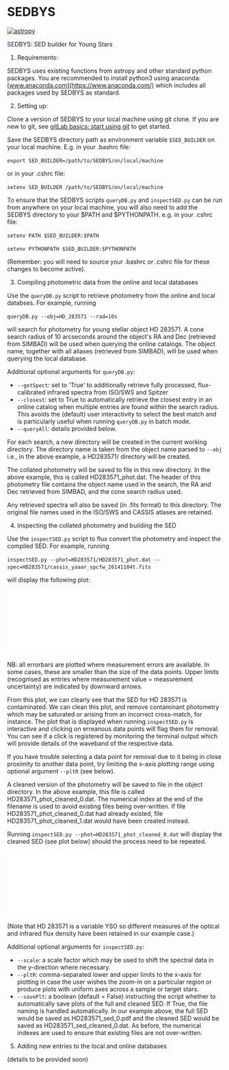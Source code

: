 # SEDBYS

[![astropy](http://img.shields.io/badge/powered%20by-AstroPy-orange.svg?style=flat)](http://www.astropy.org/)

SEDBYS: SED builder for Young Stars

1. Requirements:

SEDBYS uses existing functions from astropy and other standard python packages. You are recommended to install python3 using anaconda: [www.anaconda.com](https://www.anaconda.com/) which includes all packages used by SEDBYS as standard. 


2. Setting up:

Clone a version of SEDBYS to your local machine using git clone. If you are new to git, see 
[gitLab basics: start using git](https://docs.gitlab.com/ee/gitlab-basics/start-using-git.html) to get started.

Save the SEDBYS directory path as environment variable `$SED_BUILDER` on your local machine. E.g. in your .bashrc file:

`export SED_BUILDER=/path/to/SEDBYS/on/local/machine`

or in your .cshrc file:

`setenv SED_BUILDER /path/to/SEDBYS/on/local/machine`

To ensure that the SEDBYS scripts `queryDB.py` and `inspectSED.py` can be run from anywhere on your local machine, you will also need to add the SEDBYS directory to your $PATH and $PYTHONPATH. e.g. in your .cshrc file:

`setenv PATH $SED_BUILDER:$PATH`

`setenv PYTHONPATH $SED_BUILDER:$PYTHONPATH`

(Remember: you will need to source your .bashrc or .cshrc file for these changes to become active).



3. Compiling photometric data from the online and local databases

Use the `queryDB.py` script to retrieve photometry from the online and local databses. For example, running

`queryDB.py --obj=HD_283571 --rad=10s`

will search for photometry for young stellar object HD 283571. A cone search radius of 10 arcseconds around the object's RA and Dec (retrieved from SIMBAD) will be used when querying the online catalogs. The object name, together with all aliases (retrieved from SIMBAD), will be used when querying the local database.

Additional optional arguments for `queryDB.py`:
*  `--getSpect`: set to 'True' to additionally retrieve fully processed, flux-calibrated infrared spectra from ISO/SWS and Spitzer
*  `--closest`: set to True to automatically retrieve the closest entry in an online catalog when multiple entries are found within the search radius. This avoids the (default) user interactivity to select the best match and is particularly useful when running `queryDB.py` in batch mode.
*  `--queryAll`: details provided below.  

For each search, a new directory will be created in the current working directory. The directory name is taken from the object name parsed to `--obj` i.e., in the above example, a HD283571/ directory will be created.

The collated photometry will be saved to file in this new directory. In the above example, this is called HD283571_phot.dat. The header of this photometry file contains the object name used in the search, the RA and Dec retrieved from SIMBAD, and the cone search radius used.

Any retrieved spectra wll also be saved (in .fits format) to this directory. The original file names used in the ISO/SWS and CASSIS atlases are retained. 


4. Inspecting the collated photometry and building the SED
 
Use the `inspectSED.py` script to flux convert the photometry and inspect the compiled SED. For example, running

`inspectSED.py --phot=HD283571/HD283571_phot.dat --spec=HD283571/cassis_yaaar_spcfw_26141184t.fits`

will display the following plot:

![examples/HD283571_sed.pdf](examples/HD283571_sed.pdf)

NB: all errorbars are plotted where measurement errors are available. In some cases, these are smaller than the size of the data points. Upper limits (recognised as entries where measurement value = measurement uncertainty) are indicated by downward arrows. 

From this plot, we can clearly see that the SED for HD 283571 is contaminated. We can clean this plot, and remove contaminant photometry which may be saturated or arising from an incorrect cross-match, for instance. The plot that is displayed when running `inspectSED.py` is interactive and clicking on erreanous data points will flag them for removal. You can see if a click is registered by monitoring the terminal output which will provide details of the waveband of the respective data. 

If you have trouble selecting a data point for removal due to it being in close proximity to another data point, try limiting the x-axis plotting range using optional argument `--pltR` (see below).

A cleaned version of the photometry will be saved to file in the object directory. In the above example, this file is called HD283571_phot_cleaned_0.dat. The numerical index at the end of the filename is used to avoid existing files being over-written. If file HD283571_phot_cleaned_0.dat had already existed, file HD283571_phot_cleaned_1.dat would have been created instead.

Running `inspectSED.py --phot=HD283571_phot_cleaned_0.dat` will display the cleaned SED (see plot below) should the process need to be repeated.

![examples/HD283571_sed_cleaned.pdf](examples/HD283571_sed_cleaned.pdf)

(Note that HD 283571 is a variable YSO so different measures of the optical and infrared flux density have been retained in our example case.)

Additional optional arguments for `inspectSED.py`:
*  `--scale`: a scale factor which may be used to shift the spectral data in the y-direction where necessary.
*  `--pltR`: comma-separated lower and upper limits to the x-axis for plotting in case the user wishes the zoom-in on a particular region or produce plots with uniform axes across a sample or target stars.
*  `--savePlt`: a boolean (default = False) instructing the script whether to automatically save plots of the full and cleaned SED. If True, the file naming is handled automatically. In our example above, the full SED would be saved as HD283571_sed_0.pdf and the cleaned SED would be saved as HD283571_sed_cleaned_0.dat. As before, the numerical indexes are used to ensure that existing files are not over-written.
  


5. Adding new entries to the local and online databases

(details to be provided soon)
